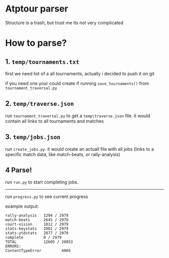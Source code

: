 # Atptour parser

Structure is a trash, but trust me its not very complicated

# How to parse?

## 1. `temp/tournaments.txt`  

first we need list of a all tournaments, actually i decided to push it on git

if you need one your could create if running 
`save_tournaments()` from `tournament_traversal.py`

## 2. `temp/traverse.json`

run `tournament_traversal.py` to get a `temp\traverse.json` file. it would contain all links to all tournaments and matches

## 3. `temp/jobs.json`

run `create_jobs.py`. it would create an actuall file with all jobs (links to a specific match data, like match-beats, or rally-analysis)

## 4 Parse!

run `run.py` to start completing jobs. 


---

run `progress.py` to see current progress

example output:

```stroke-analysis  1076 / 2979 
rally-analysis   1294 / 2979 
match-beats      2645 / 2979
court-vision     1812 / 2979
stats-keystats   2901 / 2979
stats-ytdstats   2877 / 2979
complete         0 / 2979
TOTAL            12605 / 20853
ERRORS:
ContentTypeError         4069
```